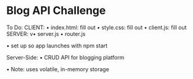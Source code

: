 Blog API Challenge
==================

To Do:
CLIENT:
• index.html: fill out <body>
• style.css: fill out
• client.js: fill out
SERVER:
v• server.js
• router.js

• set up so app launches with npm start



Server-Side:
• CRUD API for blogging platform

• Note: uses volatile, in-memory storage